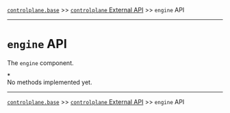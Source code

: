 [`controlplane.base`](../README.md) >> [`controlplane` External API](./CONTROLPLANE-BASE-EXTERNAL-API.md) >> `engine` API

-----

# `engine` API

The `engine` component.

__`*`__  
No methods implemented yet.  

-----
[`controlplane.base`](../README.md) >> [`controlplane` External API](./CONTROLPLANE-BASE-EXTERNAL-API.md) >> `engine` API
